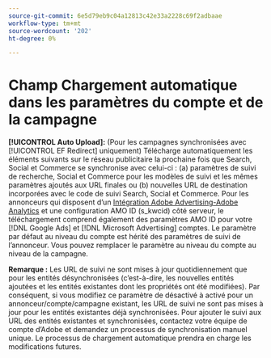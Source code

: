 ```yaml
---
source-git-commit: 6e5d79eb9c04a12813c42e33a2228c69f2adbaae
workflow-type: tm+mt
source-wordcount: '202'
ht-degree: 0%

---
```

# Champ Chargement automatique dans les paramètres du compte et de la campagne

**[!UICONTROL Auto Upload]:** (Pour les campagnes synchronisées avec [!UICONTROL EF Redirect] uniquement) Télécharge automatiquement les éléments suivants sur le réseau publicitaire la prochaine fois que Search, Social et Commerce se synchronise avec celui-ci : (a) paramètres de suivi de recherche, Social et Commerce pour les modèles de suivi et les mêmes paramètres ajoutés aux URL finales ou (b) nouvelles URL de destination incorporées avec le code de suivi Search, Social et Commerce. Pour les annonceurs qui disposent d’un [Intégration Adobe Advertising-Adobe Analytics](https://experienceleague.adobe.com/docs/advertising/integrations/analytics/overview.html) et une configuration AMO ID (s_kwcid) côté serveur, le téléchargement comprend également des paramètres AMO ID pour votre [!DNL Google Ads] et [!DNL Microsoft Advertising] comptes. Le paramètre par défaut au niveau du compte est hérité des paramètres de suivi de l’annonceur. Vous pouvez remplacer le paramètre au niveau du compte au niveau de la campagne.

**Remarque :** Les URL de suivi ne sont mises à jour quotidiennement que pour les entités désynchronisées (c’est-à-dire, les nouvelles entités ajoutées et les entités existantes dont les propriétés ont été modifiées). Par conséquent, si vous modifiez ce paramètre de désactivé à activé pour un annonceur/compte/campagne existant, les URL de suivi ne sont pas mises à jour pour les entités existantes déjà synchronisées. Pour ajouter le suivi aux URL des entités existantes et synchronisées, contactez votre équipe de compte d’Adobe et demandez un processus de synchronisation manuel unique. Le processus de chargement automatique prendra en charge les modifications futures.
